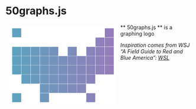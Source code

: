 # 50graphs.js

<a href="http://kylebutts.github.io/50graphs"><img src="/docs/logo.png" align="left" hspace="10" vspace="6"></a>
** 50graphs.js ** is a graphing logo



*Inspiration comes from WSJ “A Field Guide to Red and Blue America”: [WSL](http://graphics.wsj.com/elections/2016/field-guide-red-blue-america/)*
